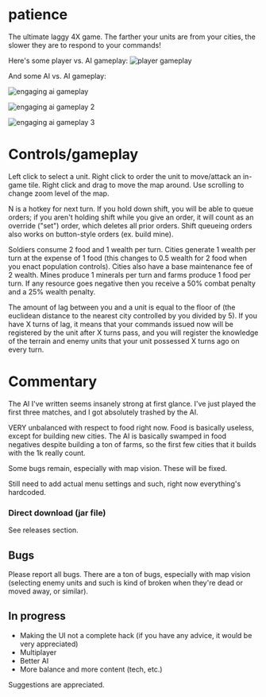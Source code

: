 patience
=======

The ultimate laggy 4X game. The farther your units are from your cities, the slower they are to respond to your commands!

Here's some player vs. AI gameplay:
![player gameplay](https://i.imgur.com/Cd5lOWM.png)

And some AI vs. AI gameplay:

![engaging ai gameplay](https://i.imgur.com/ll8KlKs.png)

![engaging ai gameplay 2](https://i.imgur.com/R5f1y74.png)

![engaging ai gameplay 3](https://i.imgur.com/aSmp7YZ.png)


# Controls/gameplay
Left click to select a unit. Right click to order the unit to move/attack an in-game tile. Right click and drag to move the map around. Use scrolling to change zoom level of the map. 

N is a hotkey for next turn. If you hold down shift, you will be able to queue orders; if you aren't holding shift while you give an order, it will count as an override ("set") order, which deletes all prior orders. Shift queueing orders also works on button-style orders (ex. build mine). 

Soldiers consume 2 food and 1 wealth per turn. Cities generate 1 wealth per turn at the expense of 1 food (this changes to 0.5 wealth for 2 food when you enact population controls). Cities also have a base maintenance fee of 2 wealth. Mines produce 1 minerals per turn and farms produce 1 food per turn. If any resource goes negative then you receive a 50% combat penalty and a 25% wealth penalty. 

The amount of lag between you and a unit is equal to the floor of (the euclidean distance to the nearest city controlled by you divided by 5). If you have X turns of lag, it means that your commands issued now will be registered by the unit after X turns pass, and you will register the knowledge of the terrain and enemy units that your unit possessed X turns ago on every turn.

# Commentary
The AI I've written seems insanely strong at first glance. I've just played the first three matches, and I got absolutely trashed by the AI.

VERY unbalanced with respect to food right now. Food is basically useless, except for building new cities. The AI is basically swamped in food negatives despite building a ton of farms, so the first few cities that it builds with the 1k really count.

Some bugs remain, especially with map vision. These will be fixed.

Still need to add actual menu settings and such, right now everything's hardcoded.


### Direct download (jar file)
See releases section.

## Bugs
Please report all bugs. There are a ton of bugs, especially with map vision (selecting enemy units and such is kind of broken when they're dead or moved away, or similar).

## In progress
- Making the UI not a complete hack (if you have any advice, it would be very appreciated)
- Multiplayer
- Better AI
- More balance and more content (tech, etc.)

Suggestions are appreciated.